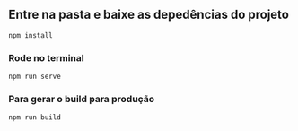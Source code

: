 ## Entre na pasta e baixe as depedências do projeto
```
npm install
```

### Rode no terminal
```
npm run serve
```

### Para gerar o build para produção
```
npm run build
```